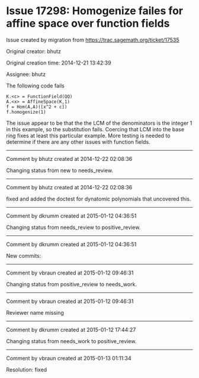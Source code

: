 # Issue 17298: Homogenize failes for affine space over function fields

Issue created by migration from https://trac.sagemath.org/ticket/17535

Original creator: bhutz

Original creation time: 2014-12-21 13:42:39

Assignee: bhutz

The following code fails


```
K.<c> = FunctionField(QQ)
A.<x> = AffineSpace(K,1)
f = Hom(A,A)([x^2 + c])
f.homogenize(1)
```


The issue appear to be that the the LCM of the denominators is the integer 1 in this example, so the substitution fails. Coercing that LCM into the base ring fixes at least this particular example. More testing is needed to determine if there are any other issues with function fields.


---

Comment by bhutz created at 2014-12-22 02:08:36

Changing status from new to needs_review.


---

Comment by bhutz created at 2014-12-22 02:08:36

fixed and added the doctest for dynatomic polynomials that uncovered this.


---

Comment by dkrumm created at 2015-01-12 04:36:51

Changing status from needs_review to positive_review.


---

Comment by dkrumm created at 2015-01-12 04:36:51

New commits:


---

Comment by vbraun created at 2015-01-12 09:46:31

Changing status from positive_review to needs_work.


---

Comment by vbraun created at 2015-01-12 09:46:31

Reviewer name missing


---

Comment by dkrumm created at 2015-01-12 17:44:27

Changing status from needs_work to positive_review.


---

Comment by vbraun created at 2015-01-13 01:11:34

Resolution: fixed

